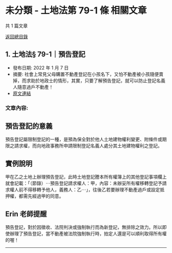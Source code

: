# 未分類 - 土地法第 79-1 條 相關文章

共 1 篇文章

[返回總目錄](00_總目錄.md)

## 1. 土地法§ 79-1｜預告登記

- 發布日期: 2022 年 1 月 7 日
- 摘要: 社會上常見父母購置不動產登記在小孩名下，又怕不動產被小孩隨便賣掉，而求助於地政士的情形，其實，只要了解預告登記，就可以防止登記名義人隨意過戶不動產！
- [原文連結](https://www.jasper-realestate.com/%e5%9c%9f%e5%9c%b0%e6%b3%95%c2%a779-1%ef%bd%9c%e9%a0%90%e5%91%8a%e7%99%bb%e8%a8%98/)

### 文章內容:

## 預告登記的意義

預告登記屬限制登記的一種，是預為保全對於他人土地建物權利變更、附條件或期限之請求權，而向地政事務所申請限制登記名義人處分其土地建物權利之登記。

## 實例說明

甲在乙之土地上辦理預告登記，此時土地登記謄本所有權簿上的其他登記事項欄上就會記載：「（節錄）⋯預告登記請求權人：甲，內容：未辦妥所有權移轉登記予請求權人前不得移轉予他人，義務人：乙⋯」，往後乙若要辦理不動產過戶或設定抵押權，都需先經過甲的同意。

## Erin 老師提醒

預告登記，對於因徵收、法院判決或強制執行而為新登記，無排除之效力。所以即使辦理了預告登記，當不動產被法院強制執行時，拍定人還是可以順利取得所有權的喔！

---

